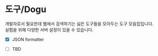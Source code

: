 # 도구/Dogu

개발자로서 필요한데 웹에서 검색하기는 싫은 도구들을 모아두는 도구 모음집입니다.  
실험을 위해 다양한 서버 설정이 있을 수 있습니다.

- [x] JSON formatter  
- [ ] TBD


